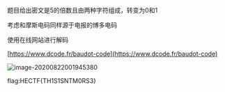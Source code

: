 题目给出密文是5的倍数且由两种字符组成，转变为0和1

考虑和摩斯电码同样源于电报的博多电码

使用在线网站进行解码

[https://www.dcode.fr/baudot-code](https://www.dcode.fr/baudot-code)

![image-20200822001945380](wp/image-20200822001945380.png)

flag:HECTF{TH1S1SNTM0RS3}
